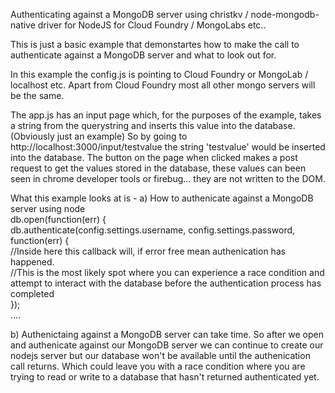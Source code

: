 Authenticating against a MongoDB server using christkv / node-mongodb-native driver for NodeJS for Cloud Foundry / MongoLabs etc..

This is just a basic example that demonstartes how to make the call to authenticate against a MongoDB server and what to look out for.

In this example the config.js is pointing to Cloud Foundry or MongoLab / localhost etc. Apart from Cloud Foundry most all other mongo servers will be the same.

The app.js has an input page which, for the purposes of the example, takes a string from the querystring and inserts this value into the database. (Obviously just an example)
So by going to http://localhost:3000/input/testvalue the string 'testvalue' would be inserted into the database.
The button on the page when clicked makes a post request to get the values stored in the database, these values can been seen in chrome developer tools or firebug... they are not written to the DOM.

What this example looks at is -
a) How to authenicate against a MongoDB server using node
	<br/>
	db.open(function(err) {<br/>
		 db.authenticate(config.settings.username, config.settings.password, function(err) {<br/>
				//Inside here this callback will, if error free mean authenication has happened.<br/>
				//This is the most likely spot where you can experience a race condition and attempt to interact with the database before the authentication process has completed</br>
		 });<br/>
		 ....
		 <br/>
	
b) Authenictaing against a MongoDB server can take time. So after we open and authenicate against our MongoDB server 
we can continue to create our nodejs server but our database won't be available until the authenication call returns. 
Which could leave you with a race condition where you are trying to read or write to a database that hasn't 
returned authenticated yet.



